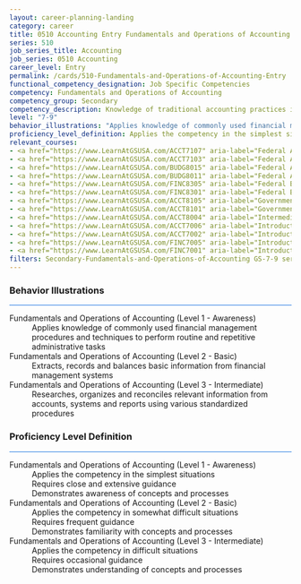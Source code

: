 ```yaml
---
layout: career-planning-landing
category: career
title: 0510 Accounting Entry Fundamentals and Operations of Accounting
series: 510
job_series_title: Accounting
job_series: 0510 Accounting
career_level: Entry
permalink: /cards/510-Fundamentals-and-Operations-of-Accounting-Entry
functional_competency_designation: Job Specific Competencies
competency: Fundamentals and Operations of Accounting
competency_group: Secondary
competency_description: Knowledge of traditional accounting practices including accrual, obligations, and costs methods
level: "7-9"
behavior_illustrations: "Applies knowledge of commonly used financial management procedures and techniques to perform routine and repetitive administrative tasks ? Extracts, records and balances basic information from financial management systems ? Researches, organizes and reconciles relevant information from accounts, systems and reports using various standardized procedures"
proficiency_level_definition: Applies the competency in the simplest situations ? Requires close and extensive guidance ? Demonstrates awareness of concepts and processes ? Applies the competency in somewhat difficult situations ? Requires frequent guidance ? Demonstrates familiarity with concepts and processes  ? Applies the competency in difficult situations ? Requires occasional guidance ? Demonstrates understanding of concepts and processes
relevant_courses: 
- <a href="https://www.LearnAtGSUSA.com/ACCT7107" aria-label="Federal Accounting Standards (ACCT7102), GSU - https://www.LearnAtGSUSA.com/ACCT7107">Federal Accounting Standards (ACCT7102), GSU</a>
- <a href="https://www.LearnAtGSUSA.com/ACCT7103" aria-label="Federal Accounting Standards (ACCT7102), GSU - https://www.LearnAtGSUSA.com/ACCT7103">Federal Accounting Standards (ACCT7102), GSU</a>
- <a href="https://www.LearnAtGSUSA.com/BUDG8015" aria-label="Federal Activity Costing, Analysis and Reporting (BUDG8010), GSU - https://www.LearnAtGSUSA.com/BUDG8015">Federal Activity Costing, Analysis and Reporting (BUDG8010), GSU</a>
- <a href="https://www.LearnAtGSUSA.com/BUDG8011" aria-label="Federal Activity Costing, Analysis and Reporting (BUDG8010), GSU - https://www.LearnAtGSUSA.com/BUDG8011">Federal Activity Costing, Analysis and Reporting (BUDG8010), GSU</a>
- <a href="https://www.LearnAtGSUSA.com/FINC8305" aria-label="Federal Budgeting, Execution and Accounting&#58; The Relationship (FINC8300), GSU - https://www.LearnAtGSUSA.com/FINC8305">Federal Budgeting, Execution and Accounting&#58; The Relationship (FINC8300), GSU</a>
- <a href="https://www.LearnAtGSUSA.com/FINC8301" aria-label="Federal Budgeting, Execution and Accounting&#58; The Relationship (FINC8300), GSU - https://www.LearnAtGSUSA.com/FINC8301">Federal Budgeting, Execution and Accounting&#58; The Relationship (FINC8300), GSU</a>
- <a href="https://www.LearnAtGSUSA.com/ACCT8105" aria-label="Government Standard General Ledger (ACCT8100), GSU - https://www.LearnAtGSUSA.com/ACCT8105">Government Standard General Ledger (ACCT8100), GSU</a>
- <a href="https://www.LearnAtGSUSA.com/ACCT8101" aria-label="Government Standard General Ledger (ACCT8100), GSU - https://www.LearnAtGSUSA.com/ACCT8101">Government Standard General Ledger (ACCT8100), GSU</a>
- <a href="https://www.LearnAtGSUSA.com/ACCT8004" aria-label="Intermediate Federal Accounting (ACCT8003), GSU - https://www.LearnAtGSUSA.com/ACCT8004">Intermediate Federal Accounting (ACCT8003), GSU</a>
- <a href="https://www.LearnAtGSUSA.com/ACCT7006" aria-label="Introduction to Federal Accounting (ACCT7001), GSU - https://www.LearnAtGSUSA.com/ACCT7006">Introduction to Federal Accounting (ACCT7001), GSU</a>
- <a href="https://www.LearnAtGSUSA.com/ACCT7002" aria-label="Introduction to Federal Accounting (ACCT7001), GSU - https://www.LearnAtGSUSA.com/ACCT7002">Introduction to Federal Accounting (ACCT7001), GSU</a>
- <a href="https://www.LearnAtGSUSA.com/FINC7005" aria-label="Introduction to Financial Management (FINC7000), GSU - https://www.LearnAtGSUSA.com/FINC7005">Introduction to Financial Management (FINC7000), GSU</a>
- <a href="https://www.LearnAtGSUSA.com/FINC7001" aria-label="Introduction to Financial Management (FINC7000), GSU - https://www.LearnAtGSUSA.com/FINC7001">Introduction to Financial Management (FINC7000), GSU</a>
filters: Secondary-Fundamentals-and-Operations-of-Accounting GS-7-9 series-0510
---
```


<div class="desktop:grid-col-6 margin-y-3">
  <div class="border-top-2 bg-white padding-3 shadow-5 height-full members-hover border-1px button-border border-top-blue radius-lg card-text-color">
    <h3>Behavior Illustrations</h3>
    <hr style="background-color: #1b74e0 !important;"/>
    <dl class="text-base card-content-color"><dt>Fundamentals and Operations of Accounting (Level 1 - Awareness)</dt><dd>Applies knowledge of commonly used financial management procedures and techniques to perform routine and repetitive administrative tasks</dd><dt>Fundamentals and Operations of Accounting (Level 2 - Basic)</dt><dd>Extracts, records and balances basic information from financial management systems</dd><dt>Fundamentals and Operations of Accounting (Level 3 - Intermediate)</dt><dd>Researches, organizes and reconciles relevant information from accounts, systems and reports using various standardized procedures</dd></dl>
  </div>
</div>
<div class="desktop:grid-col-6 margin-y-3">
  <div class="border-top-2 bg-white padding-3 shadow-5 height-full members-hover border-1px button-border border-top-blue radius-lg card-text-color">
    <h3>Proficiency Level Definition</h3>
     <hr style="background-color: #1b74e0 !important;"/>
    <dl class="text-base card-content-color"><dt>Fundamentals and Operations of Accounting (Level 1 - Awareness)</dt><dd>Applies the competency in the simplest situations </dd><dd> Requires close and extensive guidance </dd><dd> Demonstrates awareness of concepts and processes</dd><dt>Fundamentals and Operations of Accounting (Level 2 - Basic)</dt><dd>Applies the competency in somewhat difficult situations </dd><dd> Requires frequent guidance </dd><dd> Demonstrates familiarity with concepts and processes </dd><dt>Fundamentals and Operations of Accounting (Level 3 - Intermediate)</dt><dd>Applies the competency in difficult situations </dd><dd> Requires occasional guidance </dd><dd> Demonstrates understanding of concepts and processes</dd></dl>
  </div>
</div>